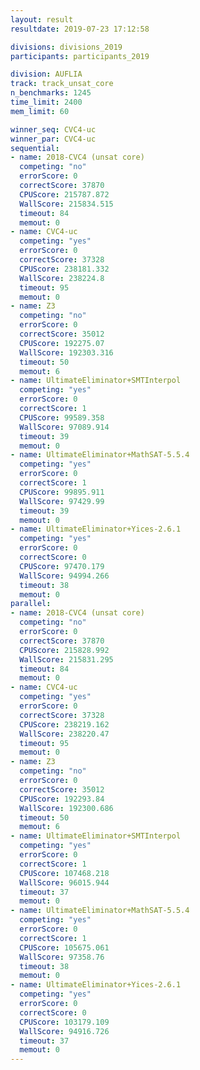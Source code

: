 ```yaml
---
layout: result
resultdate: 2019-07-23 17:12:58

divisions: divisions_2019
participants: participants_2019

division: AUFLIA
track: track_unsat_core
n_benchmarks: 1245
time_limit: 2400
mem_limit: 60

winner_seq: CVC4-uc
winner_par: CVC4-uc
sequential:
- name: 2018-CVC4 (unsat core)
  competing: "no"
  errorScore: 0
  correctScore: 37870
  CPUScore: 215787.872
  WallScore: 215834.515
  timeout: 84
  memout: 0
- name: CVC4-uc
  competing: "yes"
  errorScore: 0
  correctScore: 37328
  CPUScore: 238181.332
  WallScore: 238224.8
  timeout: 95
  memout: 0
- name: Z3
  competing: "no"
  errorScore: 0
  correctScore: 35012
  CPUScore: 192275.07
  WallScore: 192303.316
  timeout: 50
  memout: 6
- name: UltimateEliminator+SMTInterpol
  competing: "yes"
  errorScore: 0
  correctScore: 1
  CPUScore: 99589.358
  WallScore: 97089.914
  timeout: 39
  memout: 0
- name: UltimateEliminator+MathSAT-5.5.4
  competing: "yes"
  errorScore: 0
  correctScore: 1
  CPUScore: 99895.911
  WallScore: 97429.99
  timeout: 39
  memout: 0
- name: UltimateEliminator+Yices-2.6.1
  competing: "yes"
  errorScore: 0
  correctScore: 0
  CPUScore: 97470.179
  WallScore: 94994.266
  timeout: 38
  memout: 0
parallel:
- name: 2018-CVC4 (unsat core)
  competing: "no"
  errorScore: 0
  correctScore: 37870
  CPUScore: 215828.992
  WallScore: 215831.295
  timeout: 84
  memout: 0
- name: CVC4-uc
  competing: "yes"
  errorScore: 0
  correctScore: 37328
  CPUScore: 238219.162
  WallScore: 238220.47
  timeout: 95
  memout: 0
- name: Z3
  competing: "no"
  errorScore: 0
  correctScore: 35012
  CPUScore: 192293.84
  WallScore: 192300.686
  timeout: 50
  memout: 6
- name: UltimateEliminator+SMTInterpol
  competing: "yes"
  errorScore: 0
  correctScore: 1
  CPUScore: 107468.218
  WallScore: 96015.944
  timeout: 37
  memout: 0
- name: UltimateEliminator+MathSAT-5.5.4
  competing: "yes"
  errorScore: 0
  correctScore: 1
  CPUScore: 105675.061
  WallScore: 97358.76
  timeout: 38
  memout: 0
- name: UltimateEliminator+Yices-2.6.1
  competing: "yes"
  errorScore: 0
  correctScore: 0
  CPUScore: 103179.109
  WallScore: 94916.726
  timeout: 37
  memout: 0
---
```

